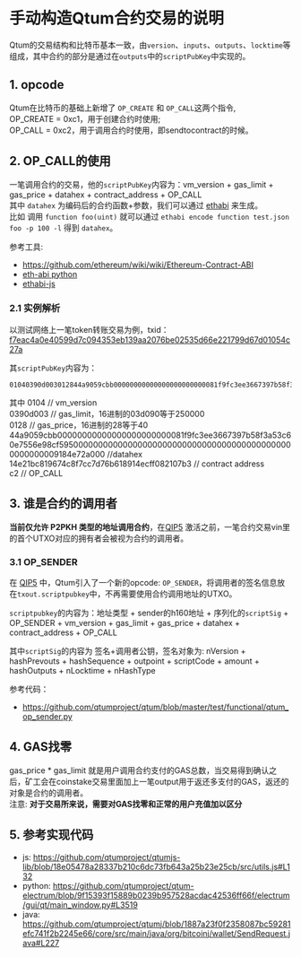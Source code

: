 # 手动构造Qtum合约交易的说明  

Qtum的交易结构和比特币基本一致，由`version`、`inputs`、`outputs`、`locktime`等组成，其中合约的部分是通过在`outputs`中的`scriptPubKey`中实现的。

## 1. opcode  
Qtum在比特币的基础上新增了 `OP_CREATE` 和 `OP_CALL`这两个指令,  
OP_CREATE = 0xc1，用于创建合约时使用;  
OP_CALL = 0xc2，用于调用合约时使用，即sendtocontract的时候。

## 2. OP_CALL的使用  
一笔调用合约的交易，他的`scriptPubKey`内容为：vm_version + gas_limit + gas_price + datahex + contract_address + OP_CALL  
其中 `datahex` 为编码后的合约函数+参数，我们可以通过 [ethabi](https://github.com/paritytech/ethabi) 来生成。  
比如 调用 `function foo(uint)` 就可以通过 `ethabi encode function test.json foo -p 100 -l` 得到 `datahex`。

参考工具:  
* https://github.com/ethereum/wiki/wiki/Ethereum-Contract-ABI
* [eth-abi python](https://github.com/ethereum/eth-abi)
* [ethabi-js](https://github.com/jacogr/ethabi-js)

### 2.1 实例解析  
以测试网络上一笔token转账交易为例，txid：[f7eac4a0e40599d7c094353eb139aa2076be02535d66e221799d67d01054c27a](https://testnet.qtum.info/tx/f7eac4a0e40599d7c094353eb139aa2076be02535d66e221799d67d01054c27a)  

其`scriptPubKey`内容为：  
```
01040390d003012844a9059cbb00000000000000000000000081f9fc3ee3667397b58f3a53c60e7556e98cf595000000000000000000000000000000000000000000000000000009184e72a00014e21bc819674c8f7cc7d76b618914ecff082107b3c2
```
  
其中
0104 // vm_version   
0390d003 // gas_limit，16进制的03d090等于250000   
0128 // gas_price，16进制的28等于40   
44a9059cbb00000000000000000000000081f9fc3ee3667397b58f3a53c60e7556e98cf595000000000000000000000000000000000000000000000000000009184e72a000 //datahex    
14e21bc819674c8f7cc7d76b618914ecff082107b3 // contract address   
c2 // OP_CALL 


## 3. 谁是合约的调用者  
**当前仅允许 P2PKH 类型的地址调用合约**，在[QIP5](https://github.com/qtumproject/qips/issues/6) 激活之前，一笔合约交易vin里的首个UTXO对应的拥有者会被视为合约的调用者。

### 3.1 OP_SENDER  
在 [QIP5](https://github.com/qtumproject/qips/issues/6) 中，Qtum引入了一个新的opcode: `OP_SENDER`，将调用者的签名信息放在`txout.scriptpubkey`中，不再需要使用合约调用地址的UTXO。  

`scriptpubkey`的内容为：地址类型 + sender的h160地址 + 序列化的`scriptSig` + OP_SENDER + vm_version + gas_limit + gas_price + datahex + contract_address + OP_CALL  

其中`scriptSig`的内容为 签名+调用者公钥，签名对象为: nVersion + hashPrevouts + hashSequence + outpoint + scriptCode + amount + hashOutputs + nLocktime + nHashType

参考代码：
* https://github.com/qtumproject/qtum/blob/master/test/functional/qtum_op_sender.py

## 4. GAS找零
gas_price * gas_limit 就是用户调用合约支付的GAS总数，当交易得到确认之后，矿工会在coinstake交易里面加上一笔output用于返还多支付的GAS，返还的对象是合约的调用者。  
注意: **对于交易所来说，需要对GAS找零和正常的用户充值加以区分**

## 5. 参考实现代码
* js: https://github.com/qtumproject/qtumjs-lib/blob/18e05478a28337b210c6dc73fb643a25b23e25cb/src/utils.js#L132
* python: https://github.com/qtumproject/qtum-electrum/blob/9f15393f15889b0239b957528acdac42536ff66f/electrum/gui/qt/main_window.py#L3519
* java: https://github.com/qtumproject/qtumj/blob/1887a23f0f2358087bc59281efc741f2b2245e66/core/src/main/java/org/bitcoinj/wallet/SendRequest.java#L227

